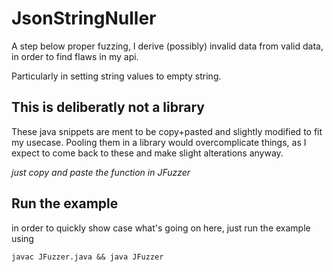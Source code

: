 # JsonStringNuller

A step below proper fuzzing, I derive (possibly) invalid data from valid data,
in order to find flaws in my api.

Particularly in setting string values to empty string.

## This is deliberatly not a library

These java snippets are ment to be copy+pasted and slightly modified to fit my usecase.
Pooling them in a library would overcomplicate things,
as I expect to come back to these and make slight alterations anyway.

_just copy and paste the function in JFuzzer_

## Run the example

in order to quickly show case what's going on here,
just run the example using

`javac JFuzzer.java && java JFuzzer`

